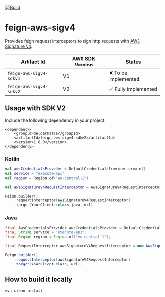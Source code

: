 [![Build](https://github.com/DarkAtra/feign-aws-sigv4/actions/workflows/build.yml/badge.svg)](https://github.com/DarkAtra/feign-aws-sigv4/actions/workflows/build.yml)

# feign-aws-sigv4

Provides feign request interceptors to sign http requests with [AWS Signature V4](https://docs.aws.amazon.com/general/latest/gr/signature-version-4.html).

| Artifact Id             | AWS SDK Version | Status              |
|-------------------------|-----------------|---------------------|
| `feign-aws-sigv4-sdkv1` | V1              | ❌ To be implemented |
| `feign-aws-sigv4-sdkv2` | V2              | ✅ Fully implemented |

## Usage with SDK V2

Include the following dependency in your project:

```
<dependency>
    <groupId>de.darkatra</groupId>
    <artifactId>feign-aws-sigv4-sdkv2</artifactId>
    <version>1.0.0</version>
</dependency>
```

### Kotlin

```kotlin
val awsCredentialsProvider = DefaultCredentialsProvider.create()
val service = "execute-api"
val region = Region.of("eu-central-1")

val awsSignatureV4RequestInterceptor = AwsSignatureV4RequestInterceptor(awsCredentialsProvider, service, region)

Feign.builder()
    .requestInterceptor(awsSignatureV4RequestInterceptor)
    .target(YourClient::class.java, url)
```

### Java

```java
final AwsCredentialsProvider awsCredentialsProvider = DefaultCredentialsProvider.create();
final String service = "execute-api";
final Region region = Region.of("eu-central-1");

final RequestInterceptor awsSignatureV4RequestInterceptor = new AwsSignatureV4RequestInterceptor(awsCredentialsProvider, service, region);

Feign.builder()
    .requestInterceptor(awsSignatureV4RequestInterceptor)
    .target(YourClient.class, url);
```

## How to build it locally

```
mvn clean install
```
